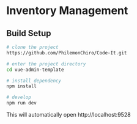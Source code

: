# Inventory Management


## Build Setup

```bash or cmd
# clone the project
https://github.com/PhilemonChiro/Code-It.git

# enter the project directory
cd vue-admin-template

# install dependency
npm install

# develop
npm run dev
```

This will automatically open http://localhost:9528
